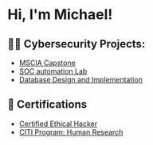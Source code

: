 <h1>Hi, I'm Michael! </h1>

<h2>👨‍💻 Cybersecurity Projects:</h2>

- [MSCIA Capstone](https://github.com/joshmadakor1/Algorithms-Practice)
- [SOC automation Lab](https://github.com/joshmadakor1/Algorithms-Practice)
- [Database Design and Implementation ](https://github.com/joshmadakor1/Algorithms-Practice)

<h2>📃 Certifications</h2>

- [Certified Ethical Hacker](https://ibb.co/5LYDH90)
- [CITI Program: Human Research](https://ibb.co/PFZVCkm)
  
